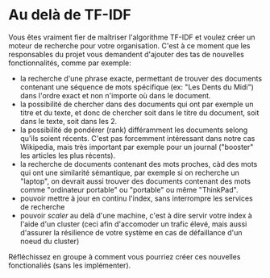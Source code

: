 # Au delà de TF-IDF

Vous êtes vraiment fier de maîtriser l'algorithme TF-IDF et voulez créer un moteur de recherche pour votre organisation. C'est à ce moment que les responsables du projet vous demandent d'ajouter des tas de nouvelles fonctionnalités, comme par exemple:

- la recherche d'une phrase exacte, permettant de trouver des documents contenant une séquence de mots spécifique (ex: "Les Dents du Midi") dans l'ordre exact et non n'importe où dans le document.
- la possibilité de chercher dans des documents qui ont par exemple un titre et du texte, et donc de chercher soit dans le titre du document, soit dans le texte, soit dans les 2.
- la possibilité de pondérer (rank) différamment les documents selong qu'ils soient récents. C'est pas forcemment intéressant dans notre cas Wikipedia, mais très important par exemple pour un journal ("booster" les articles les plus récents).
- la recherche de documents contenant des mots proches, càd des mots qui ont une similarité sémantique, par exemple si on recherche un "laptop", on devrait aussi trouver des documents contenant des mots comme "ordinateur portable" ou "portable" ou même "ThinkPad".
- pouvoir mettre à jour en continu l'index, sans interrompre les services de recherche
- pouvoir _scaler_ au delà d'une machine, c'est à dire servir votre index à l'aide d'un cluster (ceci afin d'accomoder un trafic élevé, mais aussi d'assurer la résilience de votre système en cas de défaillance d'un noeud du cluster)

Réfléchissez en groupe à comment vous pourriez créer ces nouvelles fonctionaliés (sans les implémenter).
